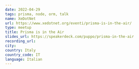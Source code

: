 ```yaml
---
date: 2022-04-29
tags: prisma, node, orm, talk
name: XeDotNet
url: https://www.xedotnet.org/eventi/prisma-is-in-the-air/
type: meetup
title: Prisma is in the Air
slides_url: https://speakerdeck.com/puppo/prisma-in-the-air
recording_url:
city:
country: Italy
country_code: IT
language: Italian
---
```

